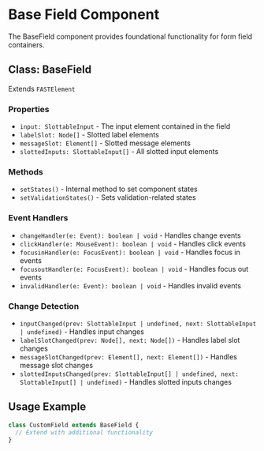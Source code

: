 # Base Field Component

The BaseField component provides foundational functionality for form field containers.

## Class: BaseField

Extends `FASTElement`

### Properties

- `input: SlottableInput` - The input element contained in the field
- `labelSlot: Node[]` - Slotted label elements
- `messageSlot: Element[]` - Slotted message elements
- `slottedInputs: SlottableInput[]` - All slotted input elements

### Methods

- `setStates()` - Internal method to set component states
- `setValidationStates()` - Sets validation-related states

### Event Handlers

- `changeHandler(e: Event): boolean | void` - Handles change events
- `clickHandler(e: MouseEvent): boolean | void` - Handles click events
- `focusinHandler(e: FocusEvent): boolean | void` - Handles focus in events
- `focusoutHandler(e: FocusEvent): boolean | void` - Handles focus out events
- `invalidHandler(e: Event): boolean | void` - Handles invalid events

### Change Detection

- `inputChanged(prev: SlottableInput | undefined, next: SlottableInput | undefined)` - Handles input changes
- `labelSlotChanged(prev: Node[], next: Node[])` - Handles label slot changes
- `messageSlotChanged(prev: Element[], next: Element[])` - Handles message slot changes
- `slottedInputsChanged(prev: SlottableInput[] | undefined, next: SlottableInput[] | undefined)` - Handles slotted inputs changes

## Usage Example

```typescript
class CustomField extends BaseField {
  // Extend with additional functionality
}
```
